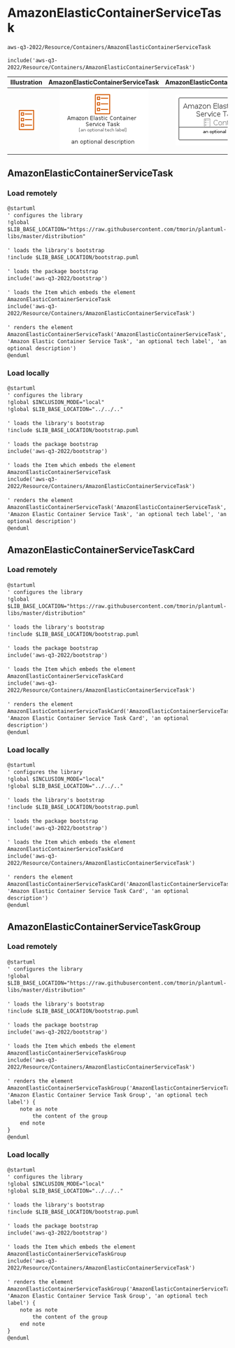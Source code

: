 # AmazonElasticContainerServiceTask


```text
aws-q3-2022/Resource/Containers/AmazonElasticContainerServiceTask
```

```text
include('aws-q3-2022/Resource/Containers/AmazonElasticContainerServiceTask')
```



| Illustration | AmazonElasticContainerServiceTask | AmazonElasticContainerServiceTaskCard | AmazonElasticContainerServiceTaskGroup |
| :---: | :---: | :---: | :---: |
| ![illustration for Illustration](../../../aws-q3-2022/Resource/Containers/AmazonElasticContainerServiceTask.png) | ![illustration for AmazonElasticContainerServiceTask](../../../aws-q3-2022/Resource/Containers/AmazonElasticContainerServiceTask.Local.png) | ![illustration for AmazonElasticContainerServiceTaskCard](../../../aws-q3-2022/Resource/Containers/AmazonElasticContainerServiceTaskCard.Local.png) | ![illustration for AmazonElasticContainerServiceTaskGroup](../../../aws-q3-2022/Resource/Containers/AmazonElasticContainerServiceTaskGroup.Local.png) |




## AmazonElasticContainerServiceTask

### Load remotely
```plantuml
@startuml
' configures the library
!global $LIB_BASE_LOCATION="https://raw.githubusercontent.com/tmorin/plantuml-libs/master/distribution"

' loads the library's bootstrap
!include $LIB_BASE_LOCATION/bootstrap.puml

' loads the package bootstrap
include('aws-q3-2022/bootstrap')

' loads the Item which embeds the element AmazonElasticContainerServiceTask
include('aws-q3-2022/Resource/Containers/AmazonElasticContainerServiceTask')

' renders the element
AmazonElasticContainerServiceTask('AmazonElasticContainerServiceTask', 'Amazon Elastic Container Service Task', 'an optional tech label', 'an optional description')
@enduml
```

### Load locally
```plantuml
@startuml
' configures the library
!global $INCLUSION_MODE="local"
!global $LIB_BASE_LOCATION="../../.."

' loads the library's bootstrap
!include $LIB_BASE_LOCATION/bootstrap.puml

' loads the package bootstrap
include('aws-q3-2022/bootstrap')

' loads the Item which embeds the element AmazonElasticContainerServiceTask
include('aws-q3-2022/Resource/Containers/AmazonElasticContainerServiceTask')

' renders the element
AmazonElasticContainerServiceTask('AmazonElasticContainerServiceTask', 'Amazon Elastic Container Service Task', 'an optional tech label', 'an optional description')
@enduml
```

## AmazonElasticContainerServiceTaskCard

### Load remotely
```plantuml
@startuml
' configures the library
!global $LIB_BASE_LOCATION="https://raw.githubusercontent.com/tmorin/plantuml-libs/master/distribution"

' loads the library's bootstrap
!include $LIB_BASE_LOCATION/bootstrap.puml

' loads the package bootstrap
include('aws-q3-2022/bootstrap')

' loads the Item which embeds the element AmazonElasticContainerServiceTaskCard
include('aws-q3-2022/Resource/Containers/AmazonElasticContainerServiceTask')

' renders the element
AmazonElasticContainerServiceTaskCard('AmazonElasticContainerServiceTaskCard', 'Amazon Elastic Container Service Task Card', 'an optional description')
@enduml
```

### Load locally
```plantuml
@startuml
' configures the library
!global $INCLUSION_MODE="local"
!global $LIB_BASE_LOCATION="../../.."

' loads the library's bootstrap
!include $LIB_BASE_LOCATION/bootstrap.puml

' loads the package bootstrap
include('aws-q3-2022/bootstrap')

' loads the Item which embeds the element AmazonElasticContainerServiceTaskCard
include('aws-q3-2022/Resource/Containers/AmazonElasticContainerServiceTask')

' renders the element
AmazonElasticContainerServiceTaskCard('AmazonElasticContainerServiceTaskCard', 'Amazon Elastic Container Service Task Card', 'an optional description')
@enduml
```

## AmazonElasticContainerServiceTaskGroup

### Load remotely
```plantuml
@startuml
' configures the library
!global $LIB_BASE_LOCATION="https://raw.githubusercontent.com/tmorin/plantuml-libs/master/distribution"

' loads the library's bootstrap
!include $LIB_BASE_LOCATION/bootstrap.puml

' loads the package bootstrap
include('aws-q3-2022/bootstrap')

' loads the Item which embeds the element AmazonElasticContainerServiceTaskGroup
include('aws-q3-2022/Resource/Containers/AmazonElasticContainerServiceTask')

' renders the element
AmazonElasticContainerServiceTaskGroup('AmazonElasticContainerServiceTaskGroup', 'Amazon Elastic Container Service Task Group', 'an optional tech label') {
    note as note
        the content of the group
    end note
}
@enduml
```

### Load locally
```plantuml
@startuml
' configures the library
!global $INCLUSION_MODE="local"
!global $LIB_BASE_LOCATION="../../.."

' loads the library's bootstrap
!include $LIB_BASE_LOCATION/bootstrap.puml

' loads the package bootstrap
include('aws-q3-2022/bootstrap')

' loads the Item which embeds the element AmazonElasticContainerServiceTaskGroup
include('aws-q3-2022/Resource/Containers/AmazonElasticContainerServiceTask')

' renders the element
AmazonElasticContainerServiceTaskGroup('AmazonElasticContainerServiceTaskGroup', 'Amazon Elastic Container Service Task Group', 'an optional tech label') {
    note as note
        the content of the group
    end note
}
@enduml
```

